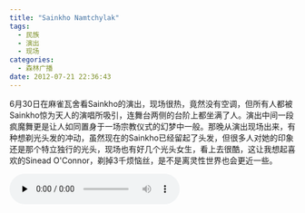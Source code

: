 ```yaml
---
title: "Sainkho Namtchylak"
tags:
  - 民族
  - 演出
  - 现场
categories:
  - 森林广播
date: 2012-07-21 22:36:43
---
```


6月30日在麻雀瓦舍看Sainkho的演出，现场很热，竟然没有空调，但所有人都被Sainkho惊为天人的演唱所吸引，连舞台两侧的台阶上都坐满了人。演出中间一段疯魔舞更是让人如同置身于一场宗教仪式的幻梦中一般。那晚从演出现场出来，有种想剃光头发的冲动，虽然现在的Sainkho已经留起了头发，但很多人对她的印象还是那个特立独行的光头，现场也有好几个光头女生，看上去很酷，这让我想起喜欢的Sinead O'Connor，剃掉3千烦恼丝，是不是离灵性世界也会更近一些。   

<audio id="audio" controls="" preload="none">
  <source id="mp3" src="http://www.coletree.com/radio/coletree_radio_042.mp3">
</audio>